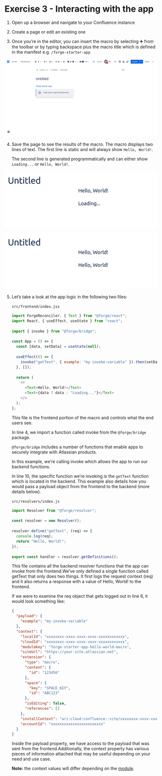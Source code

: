 # Exercise 3 - Interacting with the app

1. Open up a browser and navigate to your Confluence instance

2. Create a page or edit an existing one

3. Once you’re in the editor, you can insert the macro by selecting ➕ from the toolbar or by typing backspace plus the macro title which is defined in the manifest e.g. `/forge-starter-app`

![](./img/exercise-3/insert-macro.png)

4. Save the page to see the results of the macro. The macro displays two lines of text. The first line is static and will always show `Hello, World!`.

   The second line is generated programmatically and can either show `Loading...` or `Hello, World!`.

![](./img/exercise-3/macro-loading.png)

![](./img/exercise-3/macro-loaded.png)

5. Let’s take a look at the app logic in the following two files:

   `src/frontend/index.jsx`

   ```js
   import ForgeReconciler, { Text } from "@forge/react";
   import React, { useEffect, useState } from "react";

   import { invoke } from "@forge/bridge";

   const App = () => {
     const [data, setData] = useState(null);

     useEffect(() => {
       invoke("getText", { example: "my-invoke-variable" }).then(setData);
     }, []);

     return (
       <>
         <Text>Hello, World!</Text>
         <Text>{data ? data : "Loading..."}</Text>
       </>
     );
   };
   ```

   This file is the frontend portion of the macro and controls what the end users see.

   In line 4, we import a function called invoke from the `@forge/bridge` package.

   `@forge/bridge` includes a number of functions that enable apps to securely integrate with Atlassian products.

   In this example, we’re calling invoke which allows the app to run our backend functions.

   In line 10, the specific function we’re invoking is the `getText` function which is located in the backend. This example also details how you would pass a payload object from the frontend to the backend (more details below).

   `src/resolvers/index.js`

   ```js
   import Resolver from "@forge/resolver";

   const resolver = new Resolver();

   resolver.define("getText", (req) => {
     console.log(req);
     return "Hello, World!";
   });

   export const handler = resolver.getDefinitions();
   ```

   This file contains all the backend resolver functions that the app can invoke from the frontend.We’ve only defined a single function called getText that only does two things. It first logs the request context (req) and it also returns a response with a value of Hello, World! to the frontend.

   If we were to examine the req object that gets logged out in line 6, it would look something like:

   ```json
   {
     "payload": {
       "example": "my-invoke-variable"
     },
     "context": {
       "localId": "xxxxxxxx-xxxx-xxxx-xxxx-xxxxxxxxxxxx",
       "cloudId": "xxxxxxxx-xxxx-xxxx-xxxx-xxxxxxxxxxxx",
       "moduleKey": "forge-starter-app-hello-world-macro",
       "siteUrl": "https://your-site.atlassian.net",
       "extension": {
         "type": "macro",
         "content": {
           "id": "123456"
         },
         "space": {
           "key": "SPACE_KEY",
           "id": "ABC123"
         },
         "isEditing": false,
         "references": []
       },
       "installContext": "ari:cloud:confluence::site/xxxxxxxx-xxxx-xxxx-xxxx-xxxxxxxxxxxx",
       "accountId": "xxxxxxxxxxxxxxxxxxxxxxxx"
     }
   }
   ```

   Inside the payload property, we have access to the payload that was sent from the frontend.Additionally, the context property has various pieces of information attached that may be useful depending on your need and use case.

   **Note:** the context values will differ depending on the [module](https://developer.atlassian.com/platform/forge/manifest-reference/modules/).
